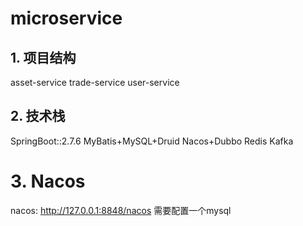 # microservice

## 1. 项目结构
asset-service
trade-service
user-service

## 2. 技术栈
SpringBoot::2.7.6
MyBatis+MySQL+Druid
Nacos+Dubbo
Redis
Kafka

# 3. Nacos
nacos: http://127.0.0.1:8848/nacos
需要配置一个mysql

